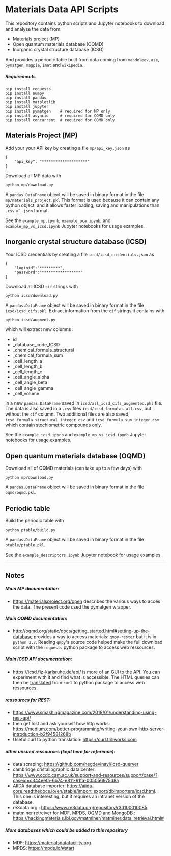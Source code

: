 # Materials Data API Scripts

This repository contains python scripts and Jupyter notebooks to download and analyse the data from:
- Materials project (MP)
- Open quantum materials database (OQMD)
- Inorganic crystal structure database (ICSD)

And provides a periodic table built from data coming from `mendeleev`, `ase`, `pymatgen`, `magpie`, `imat` and `wikipedia`.

##### Requirements

    pip install requests
    pip install numpy
    pip install pandas
    pip install matplotlib
    pip install jupyter
    pip install pymatgen    # required for MP only
    pip install asyncio     # required for OQMD only
    pip install concurrent  # required for OQMD only

## Materials Project (MP)
Add your your API key by creating a file `mp/api_key.json` as

    {
        "api_key": "********************"
    }

Download all MP data with

    python mp/download.py

A `pandas.DataFrame` object will be saved in binary format in the file `mp/materials_project.pkl` This format is used because it can contain any python object, and it allows faster loading, saving and manipulations than `.csv` of `.json` format.

See the `example_mp.ipynb`, `example_pca.ipynb`, and `example_mp_vs_icsd.ipynb` Jupyter notebooks for usage examples.


## Inorganic crystal structure database (ICSD)
Your ICSD credentials by creating a file `icsd/icsd_credentials.json` as

    {
        "loginid":"*********",
        "password":"*****************"
    }

Download all ICSD `cif` strings with

    python icsd/download.py

A `pandas.DataFrame` object will be saved in binary format in the file `icsd/icsd_cifs.pkl`. Extract information from the `cif` strings it contains with

    python icsd/augment.py

which will extract new columns :

- id
- _database_code_ICSD
- _chemical_formula_structural
- _chemical_formula_sum
- _cell_length_a
- _cell_length_b
- _cell_length_c
- _cell_angle_alpha
- _cell_angle_beta
- _cell_angle_gamma
- _cell_volume

in a new `pandas.DataFrame` saved in `icsd/all_icsd_cifs_augmented.pkl` file. The data is also saved in a `.csv` files `icsd/icsd_formulas_all.csv`, but without the `cif` column. Two additional files are also saved, `icsd_formula_structural_integer.csv` and `icsd_formula_sum_integer.csv` which contain stochiometric compounds only.

See the `example_icsd.ipynb` and `example_mp_vs_icsd.ipynb` Jupyter notebooks for usage examples.


## Open quantum materials database (OQMD)

Download all of OQMD materials (can take up to a few days) with

    python mp/download.py

A `pandas.DataFrame` object will be saved in binary format in the file `oqmd/oqmd.pkl`.


## Periodic table

Build the periodic table with

    python ptable/build.py

A `pandas.DataFrame` object will be saved in binary format in the file `ptable/ptable.pkl`.

See the `example_descriptors.ipynb` Jupyter notebook for usage examples.

---
## Notes
##### Main MP documentation
- https://materialsproject.org/open describes the various ways to acces the data. The present code used the pymatgen wrapper.
##### Main OQMD documentation:
- http://oqmd.org/static/docs/getting_started.html#setting-up-the-database provides a way to access materials: `qmpy-rester` but it is in `python 2.7`. Reading `qmpy`'s source code helped make the full download script with the `requests` python package to access web ressources.
##### Main ICSD API documentation:
- https://icsd.fiz-karlsruhe.de/api/ is more of an GUI to the API. You can experiment with it and find what is accessible. The HTML queries can then be [translated](https://curl.trillworks.com) from `curl` to python package to access web ressources.
##### ressources for REST:
- https://www.smashingmagazine.com/2018/01/understanding-using-rest-api/
- then get lost and ask yourself how http works: https://medium.com/better-programming/writing-your-own-http-server-introduction-b2f94581268b
- Useful curl to python translation: https://curl.trillworks.com
##### other unsued ressources (kept here for reference):
- data scraping: https://github.com/hegdevinayi/icsd-queryer
- cambridge cristallographic data center: https://www.ccdc.cam.ac.uk/support-and-resources/support/case/?caseid=c344eefa-6b74-e811-91fa-005056975d8a
- AIIDA database importer: https://aiida-core.readthedocs.io/en/stable/import_export/dbimporters/icsd.html. This one is interesting, but it requires an intranet version of the database.
- re3data.org : https://www.re3data.org/repository/r3d100010085
- matminer retreiver for MDF, MPDS, OQMD and MongoDB : https://hackingmaterials.lbl.gov/matminer/matminer.data_retrieval.html#

##### More databases which could be added to this repository
- MDF: https://materialsdatafacility.org
- MPDS: https://mpds.io/#start